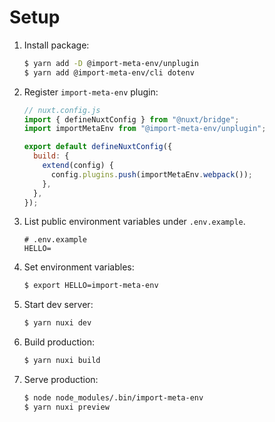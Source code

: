 # Setup

1. Install package:

   ```sh
   $ yarn add -D @import-meta-env/unplugin
   $ yarn add @import-meta-env/cli dotenv
   ```

1. Register `import-meta-env` plugin:

   ```js
   // nuxt.config.js
   import { defineNuxtConfig } from "@nuxt/bridge";
   import importMetaEnv from "@import-meta-env/unplugin";

   export default defineNuxtConfig({
     build: {
       extend(config) {
         config.plugins.push(importMetaEnv.webpack());
       },
     },
   });
   ```

1. List public environment variables under `.env.example`.

   ```
   # .env.example
   HELLO=
   ```

1. Set environment variables:

   ```sh
   $ export HELLO=import-meta-env
   ```

1. Start dev server:

   ```sh
   $ yarn nuxi dev
   ```

1. Build production:

   ```sh
   $ yarn nuxi build
   ```

1. Serve production:

   ```sh
   $ node node_modules/.bin/import-meta-env
   $ yarn nuxi preview
   ```
